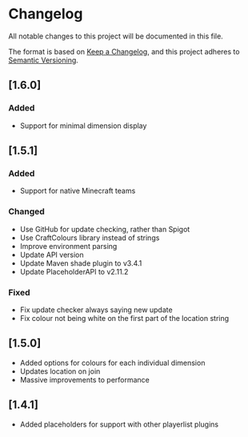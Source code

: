 # Changelog

All notable changes to this project will be documented in this file.

The format is based on [Keep a Changelog](https://keepachangelog.com/en/1.0.0/),
and this project adheres to [Semantic Versioning](https://semver.org/spec/v2.0.0.html).

## [1.6.0]

### Added

- Support for minimal dimension display

## [1.5.1]

### Added

- Support for native Minecraft teams

### Changed

- Use GitHub for update checking, rather than Spigot
- Use CraftColours library instead of strings
- Improve environment parsing
- Update API version
- Update Maven shade plugin to v3.4.1
- Update PlaceholderAPI to v2.11.2

### Fixed

- Fix update checker always saying new update
- Fix colour not being white on the first part of the location string

## [1.5.0]

- Added options for colours for each individual dimension
- Updates location on join
- Massive improvements to performance

## [1.4.1]

- Added placeholders for support with other playerlist plugins
